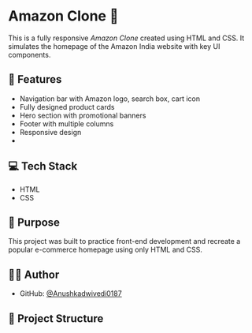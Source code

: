 # Amazon Clone 🛒

This is a fully responsive *Amazon Clone* created using HTML and CSS. It simulates the homepage of the Amazon India website with key UI components.

## 🚀 Features
- Navigation bar with Amazon logo, search box, cart icon
- Fully designed product cards
- Hero section with promotional banners
- Footer with multiple columns
- Responsive design
- 
## 💻 Tech Stack
- HTML
- CSS
## 🎯 Purpose
This project was built to practice front-end development and recreate a popular e-commerce homepage using only HTML and CSS.

## 🙋‍♀️ Author
- GitHub: [@Anushkadwivedi0187](https://github.com/Anushkadwivedi0187)

## 📁 Project Structure

